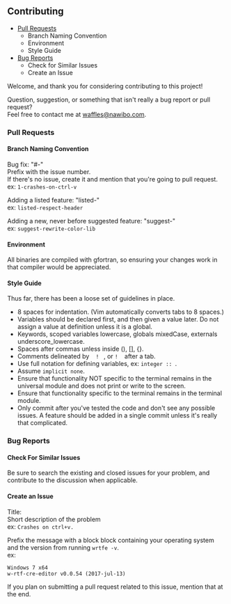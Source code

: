 ## Contributing
* [Pull Requests](#pull-requests)
  * Branch Naming Convention
  * Environment
  * Style Guide
* [Bug Reports](#bug-reports)
  * Check for Similar Issues
  * Create an Issue

Welcome, and thank you for considering contributing to this project!

Question, suggestion, or something that isn't really a bug report or pull request?  
Feel free to contact me at waffles@nawibo.com.
### Pull Requests
#### Branch Naming Convention
Bug fix: "#-"  
Prefix with the issue number.  
If there's no issue, create it and mention that you're going to pull request.  
ex: `1-crashes-on-ctrl-v`

Adding a listed feature: "listed-"  
ex: `listed-respect-header`

Adding a new, never before suggested feature: "suggest-"  
ex: `suggest-rewrite-color-lib`
#### Environment
All binaries are compiled with gfortran, so ensuring your changes work in that compiler would be appreciated.
#### Style Guide
Thus far, there has been a loose set of guidelines in place.
* 8 spaces for indentation.  (Vim automatically converts tabs to 8 spaces.)
* Variables should be declared first, and then given a value later.  Do not assign a value at definition unless it is a global.
* Keywords, scoped variables lowercase, globals mixedCase, externals underscore_lowercase.
* Spaces after commas unless inside (), [], {}.
* Comments delineated by ` ` `!` ` `, or `!` ` ` after a tab.
* Use full notation for defining variables, ex: `integer :: `.
* Assume `implicit none`.
* Ensure that functionality NOT specific to the terminal remains in the universal module and does not print or write to the screen.
* Ensure that functionality specific to the terminal remains in the terminal module.
* Only commit after you've tested the code and don't see any possible issues.  A feature should be added in a single commit unless it's really that complicated.
### Bug Reports
#### Check For Similar Issues
Be sure to search the existing and closed issues for your problem, and contribute to the discussion when applicable.
#### Create an Issue
Title:  
Short description of the problem  
ex: `Crashes on ctrl+v.`

Prefix the message with a block block containing your operating system and the version from running `wrtfe -v`.  
ex:
```
Windows 7 x64
w-rtf-cre-editor v0.0.54 (2017-jul-13)
```

If you plan on submitting a pull request related to this issue, mention that at the end.
